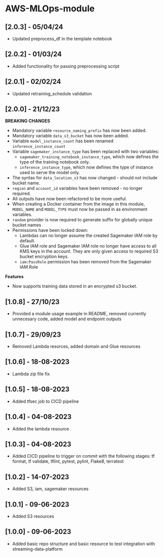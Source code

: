 # AWS-MLOps-module

## [2.0.3] - 05/04/24
* Updated preprocess_df in the template notebook
  
## [2.0.2] - 01/03/24
* Added functionality for passing preprocessing script

## [2.0.1] - 02/02/24
* Updated retraining_schedule validation

## [2.0.0] - 21/12/23
**BREAKING CHANGES**
* Mandatory variable `resource_naming_prefix` has now been added.
* Mandatory variable `data_s3_bucket` has now been added.
* Variable `model_instance_count` has been renamed `inference_instance_count`
* Variable `sagemaker_instance_type` has been replaced with two variables:
  * `sagemaker_training_notebook_instance_type`, which now defines the type of the training notebook only.
  * `inference_instance_type`, which now defines the type of instance used to serve the model only.
* The syntax for `data_location_s3` has now changed - should not include bucket name.
* `region` and `account_id` variables have been removed - no longer required.
* All outputs have now been refactored to be more useful.
* When creating a Docker container from the image in this module, `MODEL_NAME` and `MODEL_TYPE` must now be passed in as environment variables.
* `random` provider is now required to generate suffix for globally unique bucket names
* Permissions have been locked down:
  * Lambdas can no longer assume the created Sagemaker IAM role by default.
  * Glue IAM role and Sagemaker IAM role no longer have access to all KMS keys in the account. They are only given access to required S3 bucket encryption keys.
  * `iam:PassRole` permission has been removed from the Sagemaker IAM Role

**Features**
* Now supports training data stored in an encrypted s3 bucket.

## [1.0.8] - 27/10/23
* Provided a module usage example in README, removed currently unnecesary code, added model and endpoint outputs

## [1.0.7] - 29/09/23
* Removed Lambda resorces, added domain and Glue resources

## [1.0.6] - 18-08-2023
* Lambda zip file fix

## [1.0.5] - 18-08-2023
* Added tfsec job to CICD pipeline

## [1.0.4] - 04-08-2023
* Added the lambda resource

## [1.0.3] - 04-08-2023
* Added CICD pipeline to trigger on commit with the following stages: tf format, tf validate, tflint, pytest, pylint, Flake8, terratest

## [1.0.2] - 14-07-2023
* Added S3, iam, sagemaker resources
  
## [1.0.1] - 09-06-2023
* Added S3 resources

## [1.0.0] - 09-06-2023
* Added basic repo structure and basic resource to test integration with streaming-data-platform
